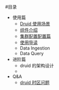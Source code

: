 #目录
 - 使用篇
    - [Druid 使用场景](./tutorials/01-usage-scenario.md)
    - [组件介绍]()
    - [集群配置配置篇]()
    - [使用导读](tutorials/04-use-tutorials.md)
    - Data Ingestion
    - Data Query
 - 进阶篇
    - druid 的架构设计
    - 
 - Q&A
    - [druid 时区问题](./Q&A/00.time-zone.md)